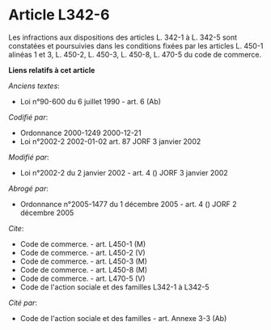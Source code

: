 # Article L342-6

Les infractions aux dispositions des articles L. 342-1 à L. 342-5 sont constatées et poursuivies dans les conditions fixées
par les articles L. 450-1 alinéas 1 et 3, L. 450-2, L. 450-3, L. 450-8, L. 470-5 du code de commerce.

**Liens relatifs à cet article**

_Anciens textes_:

  - Loi n°90-600 du 6 juillet 1990 - art. 6 (Ab)

_Codifié par_:

  - Ordonnance 2000-1249 2000-12-21
  - Loi n°2002-2 2002-01-02 art. 87 JORF 3 janvier 2002

_Modifié par_:

  - Loi n°2002-2 du 2 janvier 2002 - art. 4 () JORF 3 janvier 2002

_Abrogé par_:

  - Ordonnance n°2005-1477 du 1 décembre 2005 - art. 4 () JORF 2 décembre 2005

_Cite_:

  - Code de commerce. - art. L450-1 (M)
  - Code de commerce. - art. L450-2 (V)
  - Code de commerce. - art. L450-3 (M)
  - Code de commerce. - art. L450-8 (M)
  - Code de commerce. - art. L470-5 (V)
  - Code de l'action sociale et des familles L342-1 à L342-5

_Cité par_:

  - Code de l'action sociale et des familles - art. Annexe 3-3 (Ab)
